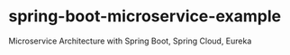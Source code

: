 # spring-boot-microservice-example
Microservice Architecture with Spring Boot, Spring Cloud, Eureka
